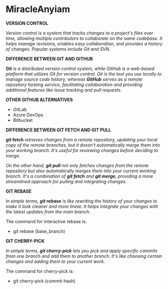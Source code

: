 # MiracleAnyiam

**VERSION CONTROL**

*Version control is a system that tracks changes to a project's files over time, allowing multiple contributors to collaborate on the same codebase. It helps manage revisions, enables easy collaboration, and provides a history of changes. Popular systems include Git and SVN.*

**DIFFERENCE BETWEEN GIT AND GITHUB**

**Git** *is a distributed version control system, while GitHub is a web-based platform that utilizes Git for version control. Git is the tool you use locally to manage source code history, whereas **GitHub** serves as a remote repository hosting service, facilitating collaboration and providing additional features like issue tracking and pull requests.*

**OTHER GITHUB ALTERNATIVES**

- GitLab
- Azure DevOps
- Bitbucket

**DIFFERENCE BETWEEN GIT FETCH AND GIT PULL**

**git fetch** *retrieves changes from a remote repository, updating your local copy of the remote branches, but it doesn't automatically merge them into your working branch. It's useful for reviewing changes before deciding to merge.*

*On the other hand, **git pull** not only fetches changes from the remote repository but also automatically merges them into your current working branch. It's a combination of **git fetch** and **git merge**, providing a more streamlined approach for pulling and integrating changes.*

**GIT REBASE**

*In simple terms, **git rebase** is like rewriting the history of your changes to make it look cleaner and more linear. It helps integrate your changes with the latest updates from the main branch.*

The command for interactive rebase is:
- git rebase (base_branch)

**GIT CHERRY-PICK**

*In simple terms, **git cherry-pick** lets you pick and apply specific commits from one branch and add them to another branch. It's like choosing certain changes and adding them to your current work.*

The command for cherry-pick is:
- git cherry-pick (commit-hash)
